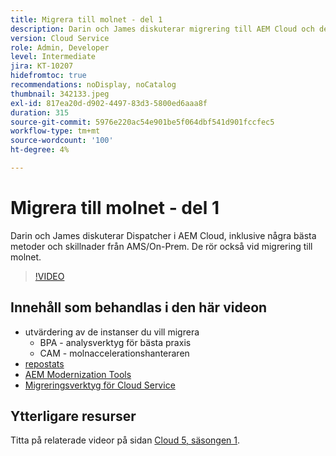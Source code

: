 ```yaml
---
title: Migrera till molnet - del 1
description: Darin och James diskuterar migrering till AEM Cloud och demonstrerar några tekniker och bästa metoder.
version: Cloud Service
role: Admin, Developer
level: Intermediate
jira: KT-10207
hidefromtoc: true
recommendations: noDisplay, noCatalog
thumbnail: 342133.jpeg
exl-id: 817ea20d-d902-4497-83d3-5800ed6aaa8f
duration: 315
source-git-commit: 5976e220ac54e901be5f064dbf541d901fccfec5
workflow-type: tm+mt
source-wordcount: '100'
ht-degree: 4%

---
```


# Migrera till molnet - del 1

Darin och James diskuterar Dispatcher i AEM Cloud, inklusive några bästa metoder och skillnader från AMS/On-Prem. De rör också vid migrering till molnet.

>[!VIDEO](https://video.tv.adobe.com/v/342133?quality=12&learn=on)

## Innehåll som behandlas i den här videon

+ utvärdering av de instanser du vill migrera
   + BPA - analysverktyg för bästa praxis
   + CAM - molnaccelerationshanteraren
+ [repostats](https://github.com/chetanmeh/oak-console-scripts/tree/master/src/main/groovy/repostats)
+ [AEM Modernization Tools](https://opensource.adobe.com/aem-modernize-tools/)
+ [Migreringsverktyg för Cloud Service](https://github.com/adobe/aem-cloud-service-source-migration)

## Ytterligare resurser

Titta på relaterade videor på sidan [Cloud 5, säsongen 1](cloud5-season-1.md).
